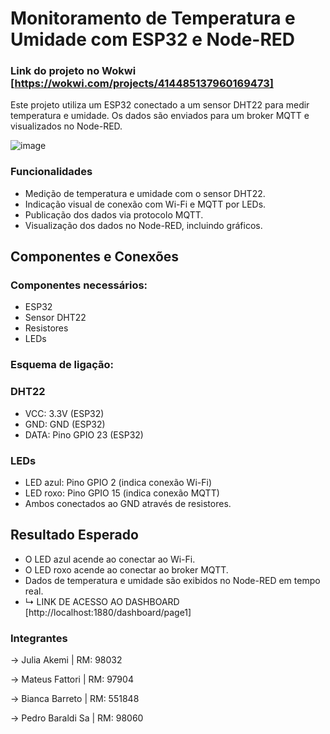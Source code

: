 # Monitoramento de Temperatura e Umidade com ESP32 e Node-RED
### Link do projeto no Wokwi [https://wokwi.com/projects/414485137960169473]
Este projeto utiliza um ESP32 conectado a um sensor DHT22 para medir temperatura e umidade. Os dados são enviados para um broker MQTT e visualizados no Node-RED.

![image](https://github.com/user-attachments/assets/9b22713c-2046-4b52-9851-80cabe1e9021)

### Funcionalidades
- Medição de temperatura e umidade com o sensor DHT22.
- Indicação visual de conexão com Wi-Fi e MQTT por LEDs.
- Publicação dos dados via protocolo MQTT.
- Visualização dos dados no Node-RED, incluindo gráficos.

## Componentes e Conexões
### Componentes necessários:
- ESP32
- Sensor DHT22
- Resistores
- LEDs
### Esquema de ligação:
### DHT22
- VCC: 3.3V (ESP32)
- GND: GND (ESP32)
- DATA: Pino GPIO 23 (ESP32)
### LEDs
- LED azul: Pino GPIO 2 (indica conexão Wi-Fi)
- LED roxo: Pino GPIO 15 (indica conexão MQTT)
- Ambos conectados ao GND através de resistores.

## Resultado Esperado
- O LED azul acende ao conectar ao Wi-Fi.
- O LED roxo acende ao conectar ao broker MQTT.
- Dados de temperatura e umidade são exibidos no Node-RED em tempo real.
- ↳ LINK DE ACESSO AO DASHBOARD [http://localhost:1880/dashboard/page1]


### Integrantes
-> Julia Akemi | RM: 98032

-> Mateus Fattori | RM: 97904 

-> Bianca Barreto | RM: 551848

-> Pedro Baraldi Sa | RM: 98060
